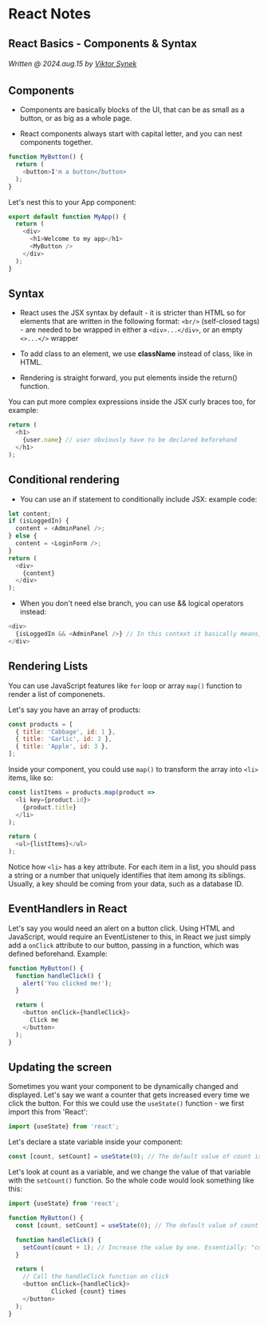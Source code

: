 # React Notes 
## React Basics - Components & Syntax
###### Written @ 2024.aug.15 by [Viktor Synek](https://github.com/viktorsynek)


## Components

- Components are basically blocks of the UI, that can be as small as a button, or as big as a whole page.

- React components always start with capital letter, and you can nest components together.

```javascript
function MyButton() {
  return (
    <button>I'm a button</button>
  );
}
```

Let's nest this to your App component:

```javascript
export default function MyApp() {
  return (
    <div>
      <h1>Welcome to my app</h1>
      <MyButton />
    </div>
  );
}
```

## Syntax

- React uses the JSX syntax by default - it is stricter than HTML so for elements that are written in the following format: ``<br/>`` (self-closed tags) - are needed to be wrapped in either a ``<div>...</div>``, or an empty ``<>...</>`` wrapper

- To add class to an element, we use **className** instead of class, like in HTML.

- Rendering is straight forward, you put elements inside the return() function.

You can put more complex expressions inside the JSX curly braces too, for example:


```javascript
return (
  <h1>
    {user.name} // user obviously have to be declared beforehand 
  </h1>
);
```

## Conditional rendering

- You can use an if statement to conditionally include JSX: example code:

```javascript
let content;
if (isLoggedIn) {
  content = <AdminPanel />;
} else {
  content = <LoginForm />;
}
return (
  <div>
    {content}
  </div>
);
```

- When you don't need else branch, you can use && logical operators instead:

```javascript
<div>
  {isLoggedIn && <AdminPanel />} // In this context it basically means, if isLoggedIn true, then render AdminPanel.
</div>
```

## Rendering Lists

You can use JavaScript features like ``for`` loop or array ``map()`` function to render a list of componenets.

Let's say you have an array of products:

```javascript
const products = [
  { title: 'Cabbage', id: 1 },
  { title: 'Garlic', id: 2 },
  { title: 'Apple', id: 3 },
];
```

Inside your component, you could use ``map()`` to transform the array into ``<li>`` items, like so:

```javascript
const listItems = products.map(product =>
  <li key={product.id}>
    {product.title}
  </li>
);

return (
  <ul>{listItems}</ul>
);
```

Notice how ``<li>`` has a key attribute. For each item in a list, you should pass a string or a number that uniquely identifies that item among its siblings. Usually, a key should be coming from your data, such as a database ID.


## EventHandlers in React

Let's say you would need an alert on a button click. Using HTML and JavaScript, would require an EventListener to this, in React we just simply add a ``onClick`` attribute to our button, passing in a function, which was defined beforehand. Example:

```javascript
function MyButton() {
  function handleClick() {
    alert('You clicked me!');
  }

  return (
    <button onClick={handleClick}>
      Click me
    </button>
  );
}
```

## Updating the screen

Sometimes you want your component to be dynamically changed and displayed. Let's say we want a counter that gets increased every time we click the button. For this we could use the ``useState()`` function - we first import this from 'React':

```javascript
import {useState} from 'react';
```

Let's declare a state variable inside your component:

```javascript
const [count, setCount] = useState(0); // The default value of count is 0
```

Let's look at count as a variable, and we change the value of that variable with the ``setCount()`` function. So the whole code would look something like this:

```javascript
import {useState} from 'react';

function MyButton() {
  const [count, setCount] = useState(0); // The default value of count is 0

  function handleClick() {
    setCount(count + 1); // Increase the value by one. Essentially: "count += 1"
  }

  return (
    // Call the handleClick function on click
    <button onClick={handleClick}> 
            Clicked {count} times
    </button>
  );
}
```
